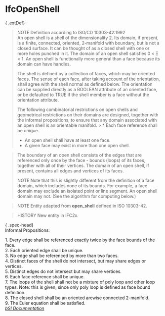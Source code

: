 IfcOpenShell
============
{ .extDef}  
> NOTE  Definition according to ISO/CD 10303-42:1992  
> An open shell is a shell of the dimensionality 2. Its domain, if present, is
> a finite, connected, oriented, 2-manifold with boundary, but is not a closed
> surface. It can be thought of as a closed shell with one or more holes
> punched in it. The domain of an open shell satisfies 0 < Ξ < 1\. An open
> shell is functionally more general than a face because its domain can have
> handles.  
>  
> The shell is defined by a collection of faces, which may be oriented faces.
> The sense of each face, after taking account of the orientation, shall agree
> with the shell normal as defined below. The orientation can be supplied
> directly as a BOOLEAN attribute of an oriented face, or be defaulted to TRUE
> if the shell member is a face without the orientation attribute.  
>  
> The following combinatorial restrictions on open shells and geometrical
> restrictions on their domains are designed, together with the informal
> propositions, to ensure that any domain associated with an open shell is an
> orientable manifold. > * Each face reference shall be unique.  
> * An open shell shall have at least one face.  
> * A given face may exist in more than one open shell.  
  
  
> The boundary of an open shell consists of the edges that are referenced only
> once by the face - bounds (loops) of its faces, together with all of their
> vertices. The domain of an open shell, if present, contains all edges and
> vertices of its faces.  
>  
> NOTE  Note that this is slightly different from the definition of a face
> domain, which includes none of its bounds. For example, a face domain may
> exclude an isolated point or line segment. An open shell domain may not.
> (See the algorithm for computing below.)  
  
> NOTE  Entity adapted from **open_shell** defined in ISO 10303-42.  
  
> HISTORY  New entity in IFC2x.  
  
{ .spec-head}  
Informal Propositions:  
  
1\. Every edge shall be referenced exactly twice by the face bounds of the
face.  
2\. Each oriented edge shall be unique.  
3\. No edge shall be referenced by more than two faces.  
4\. Distinct faces of the shell do not intersect, but may share edges or
vertices.  
5\. Distinct edges do not intersect but may share vertices.  
6\. Each face reference shall be unique.  
7\. The loops of the shell shall not be a mixture of poly loop and other loop
types. Note: this is given, since only poly loop is defined as face bound
definition.  
8\. The closed shell shall be an oriented arcwise connected 2-manifold.  
9\. The Euler equation shall be satisfied.  
[ _bSI
Documentation_](https://standards.buildingsmart.org/IFC/DEV/IFC4_2/FINAL/HTML/schema/ifctopologyresource/lexical/ifcopenshell.htm)


